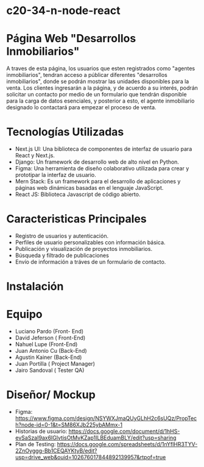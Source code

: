 # c20-34-n-node-react

# Página Web "Desarrollos Inmobiliarios" 
A traves de esta página, los usuarios que esten registrados como "agentes inmobiliarios", tendran acceso a públicar diferentes "desarrollos inmobiliarios", donde se podrán mostrar las unidades disponibles para la venta. Los clientes ingresarán a la página, y de acuerdo a su interés, podrán solicitar un contacto por medio de un formulario que tendrán disponible para la carga de datos esenciales, y posterior a esto, el agente inmobiliario designado lo contactará para empezar el proceso de venta. 

# Tecnologías Utilizadas

* Next.js UI: Una biblioteca de componentes de interfaz de usuario para React y Next.js.
* Django: Un framework de desarrollo web de alto nivel en Python.
* Figma: Una herramienta de diseño colaborativo utilizada para crear y prototipar la interfaz de usuario.
* Mern Stack: Es un framework para el desarrollo de aplicaciones y páginas web dinámicas basadas en el lenguaje JavaScript.
* React JS: Biblioteca Javascript de código abierto.

# Caracteristicas Principales

* Registro de usuarios y autenticación.
* Perfiles de usuario personalizables con información básica.
* Publicación y visualización de proyectos inmobiliarios.
* Búsqueda y filtrado de publicaciones
* Envío de información a tráves de un formulario de contacto.

# Instalación


# Equipo

* Luciano Pardo  (Front- End)
* David Jeferson ( Front-End)
* Nahuel Lupe (Front-End)
* Juan Antonio Cu (Back-End)
* Agustin Kainer (Back-End)
* Juan Portilla ( Project Manager)
* Jairo Sandoval ( Tester QA)

# Diseñor/ Mockup

* Figma: https://www.figma.com/design/NSYWXJmaQUyGLhH2c6sUQz/PropTech?node-id=0-1&t=SM86XJb225ybAMmx-1
* Historias de usuario: https://docs.google.com/document/d/1hHS-evSaSzaI9ax6IGlvtisOtMvKZap1ILBEduamBLY/edit?usp=sharing 
* Plan de Testing: https://docs.google.com/spreadsheets/d/1nYflHR3TYV-2ZnOyggg-Bb1CEQAYKtyB/edit?usp=drive_web&ouid=102676017844892139957&rtpof=true

